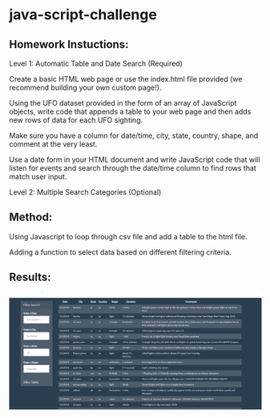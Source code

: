 # java-script-challenge

## Homework Instuctions: 

Level 1: Automatic Table and Date Search (Required)


Create a basic HTML web page or use the index.html file provided (we recommend building your own custom page!).


Using the UFO dataset provided in the form of an array of JavaScript objects, write code that appends a table to your web page and then adds new rows of data for each UFO sighting.

Make sure you have a column for date/time, city, state, country, shape, and comment at the very least.



Use a date form in your HTML document and write JavaScript code that will listen for events and search through the date/time column to find rows that match user input.



Level 2: Multiple Search Categories (Optional)



## Method: 

Using Javascript to loop through csv file and add a table to the html file.

Adding a function to select data based on different filtering criteria. 




## Results: 

  

![screenshot](images/screenshot.PNG)